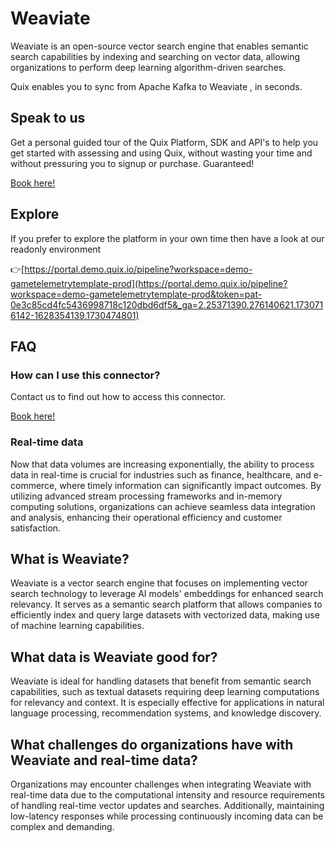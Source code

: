 <!-- START MARKDOWN -->
<!--[tech-name]-->
# Weaviate

<!--[blurb-about-tech]-->
Weaviate is an open-source vector search engine that enables semantic search capabilities by indexing and searching on vector data, allowing organizations to perform deep learning algorithm-driven searches.

Quix enables you to sync from Apache Kafka <span id="to_or_from">to</span> <span id="techname">Weaviate</span> , in seconds.

## Speak to us

Get a personal guided tour of the Quix Platform, SDK and API's to help you get started with assessing and using Quix, without wasting your time and without pressuring you to signup or purchase. Guaranteed!

[Book here!](https://quix.io/book-a-demo)

## Explore

If you prefer to explore the platform in your own time then have a look at our readonly environment

👉[https://portal.demo.quix.io/pipeline?workspace=demo-gametelemetrytemplate-prod](https://portal.demo.quix.io/pipeline?workspace=demo-gametelemetrytemplate-prod&token=pat-0e3c85cd4fc5436998718c120dbd6df5&_ga=2.25371390.276140621.1730716142-1628354139.1730474801)

## FAQ 

### How can I use this connector?

Contact us to find out how to access this connector.

[Book here!](https://quix.io/book-a-demo)

### Real-time data

Now that data volumes are increasing exponentially, the ability to process data in real-time is crucial for industries such as finance, healthcare, and e-commerce, where timely information can significantly impact outcomes. By utilizing advanced stream processing frameworks and in-memory computing solutions, organizations can achieve seamless data integration and analysis, enhancing their operational efficiency and customer satisfaction.

## What is <span id="techname">Weaviate</span>?

<!--[tech-seo-text]-->
Weaviate is a vector search engine that focuses on implementing vector search technology to leverage AI models' embeddings for enhanced search relevancy. It serves as a semantic search platform that allows companies to efficiently index and query large datasets with vectorized data, making use of machine learning capabilities.

## What data is <span id="techname">Weaviate</span> good for?

<!--[tech-data-seo-text]-->
Weaviate is ideal for handling datasets that benefit from semantic search capabilities, such as textual datasets requiring deep learning computations for relevancy and context. It is especially effective for applications in natural language processing, recommendation systems, and knowledge discovery.

## What challenges do organizations have with <span id="techname">Weaviate</span> and real-time data?

<!--[tech-challenges-seo-text]-->
Organizations may encounter challenges when integrating Weaviate with real-time data due to the computational intensity and resource requirements of handling real-time vector updates and searches. Additionally, maintaining low-latency responses while processing continuously incoming data can be complex and demanding.
<!-- END MARKDOWN -->